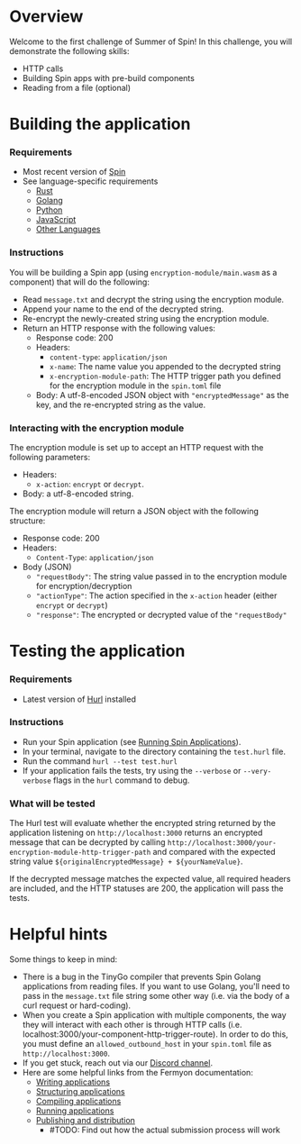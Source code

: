 # Overview 

Welcome to the first challenge of Summer of Spin! In this challenge, you will demonstrate the following skills:

- HTTP calls
- Building Spin apps with pre-build components
- Reading from a file (optional)

# Building the application

### Requirements

- Most recent version of [Spin](https://developer.fermyon.com/spin/v2/install)
- See language-specific requirements
    - [Rust](https://developer.fermyon.com/spin/v2/rust-components)
    - [Golang](https://developer.fermyon.com/spin/v2/go-components)
    - [Python](https://developer.fermyon.com/spin/v2/python-components)
    - [JavaScript](https://developer.fermyon.com/spin/v2/javascript-components)
    - [Other Languages](https://developer.fermyon.com/spin/v2/other-languages)

### Instructions

You will be building a Spin app (using `encryption-module/main.wasm` as a component) that will do the following:

- Read `message.txt` and decrypt the string using the encryption module.
- Append your name to the end of the decrypted string.
- Re-encrypt the newly-created string using the encryption module.
- Return an HTTP response with the following values:
    - Response code: 200
    - Headers:
        - `content-type`: `application/json`
        - `x-name`: The name value you appended to the decrypted string
        - `x-encryption-module-path`: The HTTP trigger path you defined for the encryption module in the `spin.toml` file
    - Body: A utf-8-encoded JSON object with `"encryptedMessage"` as the key, and the re-encrypted string as the value.

### Interacting with the encryption module

The encryption module is set up to accept an HTTP request with the following parameters: 

- Headers:
    - `x-action`: `encrypt` or `decrypt`. 
- Body: a utf-8-encoded string.

The encryption module will return a JSON object with the following structure:
- Response code: 200
- Headers:
    - `Content-Type`: `application/json`
- Body (JSON)
    - `"requestBody"`: The string value passed in to the encryption module for encryption/decryption
    - `"actionType"`: The action specified in the `x-action` header (either `encrypt` or `decrypt`)
    - `"response"`: The encrypted or decrypted value of the `"requestBody"`

# Testing the application

### Requirements
- Latest version of [Hurl](https://hurl.dev/) installed

### Instructions

- Run your Spin application (see [Running Spin Applications](https://developer.fermyon.com/spin/v2/running-apps)). 
- In your terminal, navigate to the directory containing the `test.hurl` file. 
- Run the command `hurl --test test.hurl`
- If your application fails the tests, try using the `--verbose` or `--very-verbose` flags in the `hurl` command to debug.

### What will be tested

The Hurl test will evaluate whether the encrypted string returned by the application listening on `http://localhost:3000` returns an encrypted message that can be decrypted by calling `http://localhost:3000/your-encryption-module-http-trigger-path` and compared with the expected string value `${originalEncryptedMessage} + ${yourNameValue}`. 

If the decrypted message matches the expected value, all required headers are included, and the HTTP statuses are 200, the application will pass the tests.

# Helpful hints

Some things to keep in mind:
- There is a bug in the TinyGo compiler that prevents Spin Golang applications from reading files. If you want to use Golang, you'll need to pass in the `message.txt` file string some other way (i.e. via the body of a curl request or hard-coding).
- When you create a Spin application with multiple components, the way they will interact with each other is through HTTP calls (i.e. localhost:3000/your-component-http-trigger-route). In order to do this, you must define an `allowed_outbound_host` in your `spin.toml` file as `http://localhost:3000`.
- If you get stuck, reach out via our [Discord channel](https://www.fermyon.com/blog/fermyon-discord).
- Here are some helpful links from the Fermyon documentation:
    - [Writing applications](https://developer.fermyon.com/spin/v2/writing-apps)
    - [Structuring applications](https://developer.fermyon.com/spin/v2/spin-application-structure)
    - [Compiling applications](https://developer.fermyon.com/spin/v2/build)
    - [Running applications](https://developer.fermyon.com/spin/v2/running-apps)
    - [Publishing and distribution](https://developer.fermyon.com/spin/v2/distributing-apps)
        - #TODO: Find out how the actual submission process will work